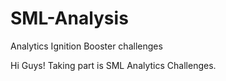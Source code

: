 # SML-Analysis
Analytics Ignition Booster challenges

Hi Guys!
Taking part is SML Analytics Challenges. 


